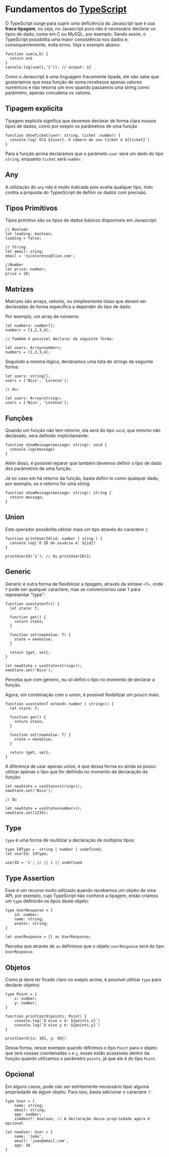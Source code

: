 # Fundamentos do [TypeScript](https://www.typescriptlang.org/)

O TypeScript surge para suprir uma deficiência do Javascript que é sua **fraca tipagem**, ou seja, no Javascript puro não é necessário declarar os tipos de dado, como em C ou MySQL, por exemplo. Sendo assim, o TypeScript possibilita uma maior consistência nos dados e, consequentemente, evita erros. Veja o exemplo abaixo:

```
function sum(a,b) {
  return a+b
}
console.log(sum(1,'2')); // output: 12
```

Como o Javascript é uma linguagem fracamente tipada, ele não sabe que gostaríamos que essa função de soma recebesse apenas valores numéricos e não retorna um erro quando passamos uma string como parâmetro, apenas concatena os valores.

## Tipagem explícita

Tipagem explícita significa que devemos declarar de forma clara nossos tipos de dados, como por exeplo os parâmetros de uma função

```
function showTicket(user: string, ticket :number) {
  console.log(`Olá ${user}. O número do seu ticket é ${ticket}`)
}
```

Para a função acima declaramos que o parâmeto `user` será um dado do tipo `string`, enquanto `ticket` será `number`.

## Any

A utilização do `any` não é muito indicada pois aceita qualquer tipo, indo contra a proposta do TypesScript de definir os dados com precisão.

## Tipos Primitivos

Tipos primitivo são os tipos de dados básicos disponíveis em Javascript:

```
// Boolean
let loading: boolean;
loading = false;

// String
let email: sting;
email = 'nicolorenzo@live.com';

//Number
let price: number;
price = 10;
```

## Matrizes

Matrizes são arrays, vetores, ou simplesmente listas que devem ser declaradas de forma específica a depender do tipo de dado.

Por exemplo, um array de números:

```
let numbers: number[];
numbers = [1,2,3,4];

// Também é possível declarar da seguinte forma:

let users: Array<number>;
numbers = [1,2,3,4];
```

Seguindo a mesma lógica, declaramos uma lista de strings da seguinte forma:

```
let users: string[];
users = ['Nico', 'Lorenzo'];

// Ou:

let users: Array<string>;
users = ['Nico', 'Lorenzo'];
```

## Funções

Quando um função não tem retorno, ela será do tipo `void`, que mesmo não declarado, será definido implicitamente:

```
function showMessage(message: string): void {
  console.log(message)
}
```

Além disso, é possível reparar que também devemos definir o tipo de dado dos parâmetros de uma função.

Já no caso em há retorno da função, basta defini-lo como qualquer dado, por exemplo, se o retorno for uma string:

```
function showMessage(message: string): string {
  return message;
}
```

## Union

Este operador possibilita utilizar mais um tipo através do caractere `|`:

```
function printUserId(id: number | sting ) {
  console.log(`O ID do usuário é: ${id})
}

printUserId('1'); // Ou printUserID(1)
```

## Generic

Generic é outra forma de flexibilizar a tipagem, através da sintaxe `<T>`, onde `T` pode ser qualquer caractere, mas se convencionou usar `T` para representar "type":

```
function usestate<T>() {
  let stare: T;

  function get() {
    return state;
  }

  function set(newValue: T) {
    state = newValue;
  }

  return {get, set};
}

let newState = useState<string>();
newState.set('Nico');
```

Perceba que com generic, eu só defini o tipo no momento de declarar a função.

Agora, em combinação com o union, é possível fexibilizar um pouco mais:

```
function usestate<T extends number | string>() {
  let stare: T;

  function get() {
    return state;
  }

  function set(newValue: T) {
    state = newValue;
  }

  return {get, set};
}
```

A diferença de usar apenas union, é que dessa forma eu ainda só posso utilizar apenas o tipo que for definido no momento da declaração da função:

```
let newState = useState<string>();
newState.set('Nico');

// Ou

let newState = useState<number>();
newState.set(1234);
```

## Type

`type` é uma forma de reutilizar a declaração de múltiplos tipos:

```
type IdType =  string | number | undefined;
let userId: IdType;

userID = '1'; // || 1 || undefined
```

## Type Assertion

Esse é um recurso muito utilizado quando recebemos um objeto de uma API, por exemplo, cujo TypeScript não conhece a tipagem, então criamos um `type` definindo os tipos deste objeto:

```
type UserResponse = {
    id: number;
    name: string;
    avatar: string;
}

let userResponse = {} as UserResponse;
```

Perceba que através de `as` definimos que o objeto `userResponse` será do tipo `UserResponse`.

## Objetos

Como já deve ter ficado claro no exeplo acima, é possível utilizar `type` para declarar objetos:

```
type Point = {
    x: number;
    y: number;
}

function printCoord(points: Point) {
    console.log(`O eixo x é: ${points.x}`)
    console.log(`O eixo y é: ${points.y}`)
}

printCoord({x: 101, y: 50})
```

Dessa forma, nesse exemplo quando difinimos o tipo `Point` para o objeto que terá nossas coordenadas `x` e `y`, essas estão acessíveis dentro da função quando utilizamos o parâmetro `points`, já que ele é do tipo `Point`.

## Opcional

Em alguns casos, pode não ser estritamente necessário tipar alguma propriedade de algum objeto. Para isso, basta adicionar o caractere `?`:

```
type User = {
    name: string;
    email: string;
    age: number;
    isAdmin?: boolean; // A declaração dessa propriedade agora é opcional

let newUser: User = {
    name: 'João',
    email: 'joao@email.com',
    age: 18
}
```
